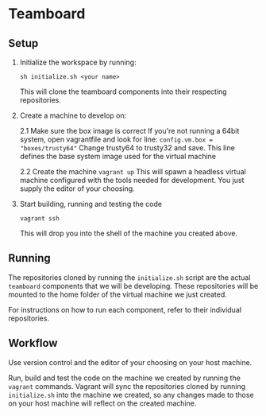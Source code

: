 # Teamboard

## Setup

1. Initialize the workspace by running:
	```
	sh initialize.sh <your name>
	```
	This will clone the teamboard components into their respecting repositories.

2. Create a machine to develop on:
	
	2.1 Make sure the box image is correct
		If you're not running a 64bit system, open vagrantfile and look for line:
		```
		config.vm.box = "boxes/trusty64"
		```
		Change trusty64 to trusty32 and save. This line defines the base system image 
		used for the virtual machine
		
	2.2 Create the machine
		```
		vagrant up
		```
		This will spawn a headless virtual machine configured with the tools needed
		for development. You just supply the editor of your choosing.

3. Start building, running and testing the code
	```
	vagrant ssh
	```
	This will drop you into the shell of the machine you created above.

## Running

The repositories cloned by running the `initialize.sh` script are the actual
`teamboard` components that we will be developing. These repositories will be
mounted to the home folder of the virtual machine we just created.

For instructions on how to run each component, refer to their individual
repositories.

## Workflow

Use version control and the editor of your choosing on your host machine.

Run, build and test the code on the machine we created by running the `vagrant`
commands. Vagrant will sync the repositories cloned by running `initialize.sh`
into the machine we created, so any changes made to those on your host machine
will reflect on the created machine.
